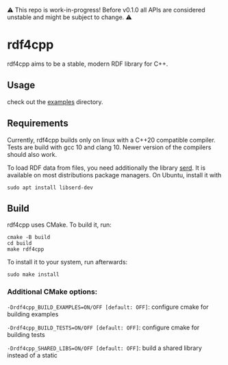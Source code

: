 ⚠️ This repo is work-in-progress! Before v0.1.0 all APIs are considered unstable and might be subject to change. ⚠️
# rdf4cpp

rdf4cpp aims to be a stable, modern RDF library for C++.

## Usage 
check out the [examples](./examples) directory. 

## Requirements

Currently, rdf4cpp builds only on linux with a C++20 compatible compiler. 
Tests are build with gcc 10 and clang 10. 
Newer version of the compilers should also work. 

To load RDF data from files, you need additionally the library [serd](https://drobilla.net/software/serd). 
It is available on most distributions package managers. 
On Ubuntu, install it with 
```shell
sudo apt install libserd-dev
```

## Build
rdf4cpp uses CMake. To build it, run: 
```shell
cmake -B build
cd build
make rdf4cpp
```

To install it to your system, run afterwards:
```shell
sudo make install
```

### Additional CMake options:

`-Drdf4cpp_BUILD_EXAMPLES=ON/OFF [default: OFF]`: configure cmake for building examples

`-Drdf4cpp_BUILD_TESTS=ON/OFF [default: OFF]`: configure cmake for building tests

`-Drdf4cpp_SHARED_LIBS=ON/OFF [default: OFF]`: build a shared library instead of a static